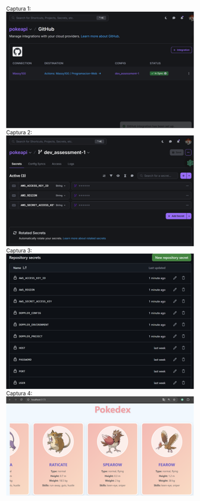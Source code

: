 Captura 1:
![alt text](captura1.png)
Captura 2:
![alt text](captura2.png)
Captura 3:
![alt text](captura3.png)
Captura 4:
![alt text](captura4.png)
